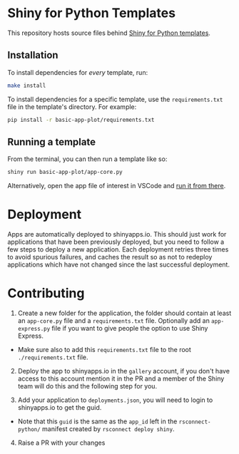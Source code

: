 # Shiny for Python Templates

This repository hosts source files behind [Shiny for Python templates](https://shiny.posit.co/py/templates).

## Installation

To install dependencies for _every_ template, run:

```bash
make install
```

To install dependencies for a specific template, use the `requirements.txt` file in the template's directory. For example:

```bash
pip install -r basic-app-plot/requirements.txt
```

## Running a template

From the terminal, you can then run a template like so:

```bash
shiny run basic-app-plot/app-core.py
```

Alternatively, open the app file of interest in VSCode and [run it from there](https://shiny.posit.co/py/docs/install-create-run.html#run).

# Deployment

Apps are automatically deployed to shinyapps.io.
This should just work for applications that have been previously deployed, but you need to follow a few steps to
deploy a new application.
Each deployment retries three times to avoid spurious failures, and caches the result so as not to redeploy applications which have not changed since the last successful deployment.

# Contributing

1. Create a new folder for the application, the folder should contain at least an `app-core.py` file and a `requirements.txt` file. Optionally add an `app-express.py` file if you want to give people the option to use Shiny Express.
  * Make sure also to add this `requirements.txt` file to the root `./requirements.txt` file.

2. Deploy the app to shinyapps.io in the `gallery` account, if you don't have access to this account mention it in the PR and a member of the Shiny team will do this and the following step for you.

3. Add your application to `deployments.json`, you will need to login to shinyapps.io to get the guid.
  - Note that this `guid` is the same as the `app_id` left in the `rsconnect-python/` manifest created by `rsconnect deploy shiny`.

4. Raise a PR with your changes
